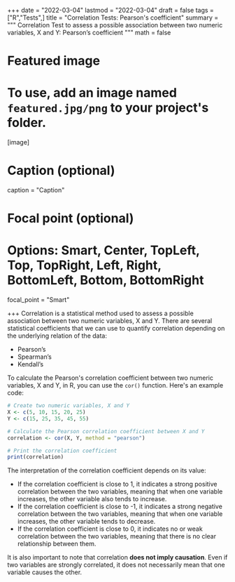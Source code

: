 +++
date = "2022-03-04"
lastmod = "2022-03-04"
draft = false
tags = ["R","Tests",]
title = "Correlation Tests: Pearson's coefficient"
summary = """
Correlation Test to assess a possible association between two numeric variables, X and Y: Pearson’s coefficient
"""
math = false

# Featured image
# To use, add an image named `featured.jpg/png` to your project's folder. 
[image]
  # Caption (optional)
  caption = "Caption"
  
  # Focal point (optional)
  # Options: Smart, Center, TopLeft, Top, TopRight, Left, Right, BottomLeft, Bottom, BottomRight
  focal_point = "Smart"

+++
Correlation is a statistical method used to assess a possible association between two numeric variables, X and Y. 
There are several statistical coefficients that we can use to quantify correlation depending on the underlying relation of the data:

- Pearson’s 
- Spearman’s
- Kendall’s

To calculate the Pearson's correlation coefficient between two numeric variables, X and Y, in R, you can use the `cor()` function. Here's an example code:

```r
# Create two numeric variables, X and Y
X <- c(5, 10, 15, 20, 25)
Y <- c(15, 25, 35, 45, 55)

# Calculate the Pearson correlation coefficient between X and Y
correlation <- cor(X, Y, method = "pearson")

# Print the correlation coefficient
print(correlation)
```

The interpretation of the correlation coefficient depends on its value:

- If the correlation coefficient is close to 1, it indicates a strong positive correlation between the two variables, meaning that when one variable increases, the other variable also tends to increase.
- If the correlation coefficient is close to -1, it indicates a strong negative correlation between the two variables, meaning that when one variable increases, the other variable tends to decrease.
- If the correlation coefficient is close to 0, it indicates no or weak correlation between the two variables, meaning that there is no clear relationship between them.

It is also important to note that correlation **does not imply causation**. Even if two variables are strongly correlated, it does not necessarily mean that one variable causes the other.
